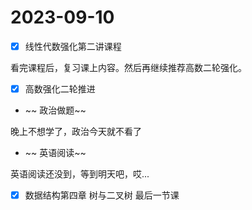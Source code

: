 # 2023-09-10

* [X] 线性代数强化第二讲课程

看完课程后，复习课上内容。然后再继续推荐高数二轮强化。

* [X] 高数强化二轮推进
* ~~ 政治做题~~

晚上不想学了，政治今天就不看了

* ~~ 英语阅读~~

英语阅读还没到，等到明天吧，哎...

* [X] 数据结构第四章 树与二叉树 最后一节课

